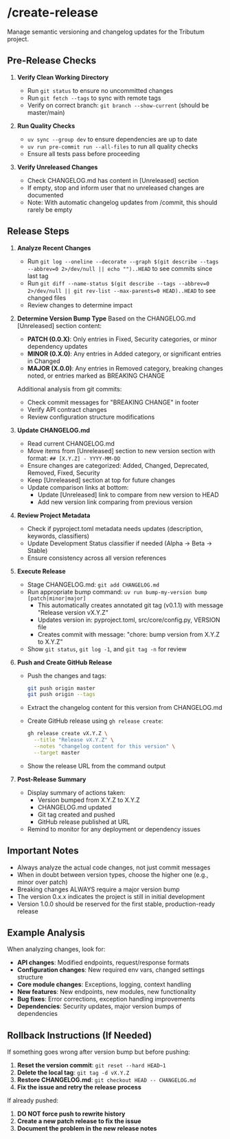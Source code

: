 # /create-release

Manage semantic versioning and changelog updates for the Tributum project.

## Pre-Release Checks

1. **Verify Clean Working Directory**
   - Run `git status` to ensure no uncommitted changes
   - Run `git fetch --tags` to sync with remote tags
   - Verify on correct branch: `git branch --show-current` (should be master/main)

2. **Run Quality Checks**
   - `uv sync --group dev` to ensure dependencies are up to date
   - `uv run pre-commit run --all-files` to run all quality checks
   - Ensure all tests pass before proceeding

3. **Verify Unreleased Changes**
   - Check CHANGELOG.md has content in [Unreleased] section
   - If empty, stop and inform user that no unreleased changes are documented
   - Note: With automatic changelog updates from /commit, this should rarely be empty

## Release Steps

1. **Analyze Recent Changes**
   - Run `git log --oneline --decorate --graph $(git describe --tags --abbrev=0 2>/dev/null || echo "")..HEAD` to see commits since last tag
   - Run `git diff --name-status $(git describe --tags --abbrev=0 2>/dev/null || git rev-list --max-parents=0 HEAD)..HEAD` to see changed files
   - Review changes to determine impact

2. **Determine Version Bump Type**
   Based on the CHANGELOG.md [Unreleased] section content:
   - **PATCH (0.0.X)**: Only entries in Fixed, Security categories, or minor dependency updates
   - **MINOR (0.X.0)**: Any entries in Added category, or significant entries in Changed
   - **MAJOR (X.0.0)**: Any entries in Removed category, breaking changes noted, or entries marked as BREAKING CHANGE

   Additional analysis from git commits:
   - Check commit messages for "BREAKING CHANGE" in footer
   - Verify API contract changes
   - Review configuration structure modifications

3. **Update CHANGELOG.md**
   - Read current CHANGELOG.md
   - Move items from [Unreleased] section to new version section with format: `## [X.Y.Z] - YYYY-MM-DD`
   - Ensure changes are categorized: Added, Changed, Deprecated, Removed, Fixed, Security
   - Keep [Unreleased] section at top for future changes
   - Update comparison links at bottom:
     - Update [Unreleased] link to compare from new version to HEAD
     - Add new version link comparing from previous version

4. **Review Project Metadata**
   - Check if pyproject.toml metadata needs updates (description, keywords, classifiers)
   - Update Development Status classifier if needed (Alpha → Beta → Stable)
   - Ensure consistency across all version references

5. **Execute Release**
   - Stage CHANGELOG.md: `git add CHANGELOG.md`
   - Run appropriate bump command: `uv run bump-my-version bump [patch|minor|major]`
     - This automatically creates annotated git tag (v0.1.1) with message "Release version vX.Y.Z"
     - Updates version in: pyproject.toml, src/core/config.py, VERSION file
     - Creates commit with message: "chore: bump version from X.Y.Z to X.Y.Z"
   - Show `git status`, `git log -1`, and `git tag -n` for review

6. **Push and Create GitHub Release**
   - Push the changes and tags:

     ```bash
     git push origin master
     git push origin --tags
     ```

   - Extract the changelog content for this version from CHANGELOG.md
   - Create GitHub release using `gh release create`:

     ```bash
     gh release create vX.Y.Z \
       --title "Release vX.Y.Z" \
       --notes "changelog content for this version" \
       --target master
     ```

   - Show the release URL from the command output

7. **Post-Release Summary**
   - Display summary of actions taken:
     - Version bumped from X.Y.Z to X.Y.Z
     - CHANGELOG.md updated
     - Git tag created and pushed
     - GitHub release published at URL
   - Remind to monitor for any deployment or dependency issues

## Important Notes

- Always analyze the actual code changes, not just commit messages
- When in doubt between version types, choose the higher one (e.g., minor over patch)
- Breaking changes ALWAYS require a major version bump
- The version 0.x.x indicates the project is still in initial development
- Version 1.0.0 should be reserved for the first stable, production-ready release

## Example Analysis

When analyzing changes, look for:

- **API changes**: Modified endpoints, request/response formats
- **Configuration changes**: New required env vars, changed settings structure
- **Core module changes**: Exceptions, logging, context handling
- **New features**: New endpoints, new modules, new functionality
- **Bug fixes**: Error corrections, exception handling improvements
- **Dependencies**: Security updates, major version bumps of dependencies

## Rollback Instructions (If Needed)

If something goes wrong after version bump but before pushing:

1. **Reset the version commit**: `git reset --hard HEAD~1`
2. **Delete the local tag**: `git tag -d vX.Y.Z`
3. **Restore CHANGELOG.md**: `git checkout HEAD -- CHANGELOG.md`
4. **Fix the issue and retry the release process**

If already pushed:

1. **DO NOT force push to rewrite history**
2. **Create a new patch release to fix the issue**
3. **Document the problem in the new release notes**
